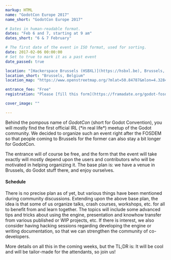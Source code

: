 ```yaml
---
markup: HTML
name: "GodotCon Europe 2017"
name_short: "GodotCon Europe 2017"

# Dates in human-readable format.
dates: "Feb 6 and 7, starting at 9 am"
dates_short: "6 & 7 February"

# The first date of the event in ISO format, used for sorting.
date: 2017-02-06 00:00:00
# Set to true to mark it as a past event
date_passed: true

location: "[Hackerspace Brussels (HSBXL)](https://hsbxl.be), Brussels, Belgium"
location_short: "Brussels, Belgium"
location_map: "https://www.openstreetmap.org/?mlat=50.84787&mlon=4.32847#map=19/50.84787/4.32847"

entrance_fee: "Free"
registration: "Please [fill this form](https://framadate.org/godot-fosdem-godotcon-2017) so that we know who will be there and can organize the event accordingly (it's different if we are a dozen or 40)."

cover_image: ""

---
```


<p>
	Behind the pompous name of <em>GodotCon</em> (short for Godot Convention), you will mostly find the first
	official IRL (*in real life*) meetup of the Godot community.
	We decided to organize such an event right after the FOSDEM so that people coming to Brussels for the former
	can also stay a bit longer for GodotCon.
</p>

<p>
	The entrance will of course be free, and the form that the event will take exactly will mostly depend upon
	the users and contributors who will be motivated in helping organizing it.
	The base plan is: we have a venue in Brussels, do Godot stuff there, and enjoy ourselves.
</p>

<h4>Schedule</h4>

<p>
	There is no precise plan as of yet, but various things have been mentioned during community discussions.
	Extending upon the above base plan, the idea is that some of us organize talks, crash courses, workshops, etc.
	for all to benefit from and learn together.
	The topics will include some advanced tips and tricks about using the engine, presentation and knowhow
	transfer from various published or WIP projects, etc.
	If there is interest, we also consider having hacking sessions regarding developing the engine or writing
	documentation, so that we can strengthen the community of co-developers.
</p>

<p>
	More details on all this in the coming weeks, but the TL;DR is: It will be cool and will be tailor-made for
	the attendants, so join us!
</p>
